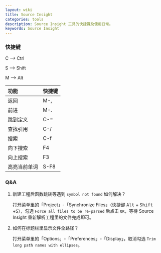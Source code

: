 ```yaml
---
layout: wiki
title: Source Insight
categories: tools
description: Source Insight 工具的快捷键及使用日常。
keywords: Source Insight
---
```


### 快捷键

C --> Ctrl

S --> Shift

M --> Alt

| 功能         | 快捷键 |
|:-------------|:-------|
| 返回         | M-,    |
| 前进         | M-.    |
| 跳到定义     | C-=    |
| 查找引用     | C-/    |
| 搜索         | C-f    |
| 向下搜索     | F4     |
| 向上搜索     | F3     |
| 高亮当前单词 | S-F8   |

### Q&A

1. 新建工程后函数跳转等遇到 `symbol not found` 如何解决？

   打开菜单里的「Project」-「Synchronize Files」（快捷键 <kbd>Alt</kbd> + <kbd>Shift</kbd> +<kbd>S</kbd>），勾选 `Force all files to be re-parsed` 后点击 `OK`，等待 Source Insight 重新解析工程里的文件完成即可。

2. 如何在标题栏里显示文件全路径？

   打开菜单里的「Options」-「Preferences」-「Display」，取消勾选 `Trim long path names with ellipses`。

